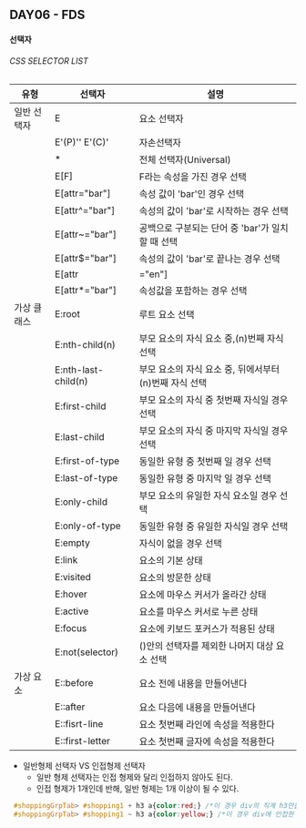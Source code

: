 ## DAY06 - FDS

#### 선택자

###### CSS SELECTOR LIST

   유형    |    선택자    | 	설명
----------|------------|----------- 
일반 선택자|E|요소 선택자
		|E'(P)'' E'(C)'|자손선택자
		|*| 전체 선택자(Universal)
		|E[F]| F라는 속성을 가진 경우 선택
		|E[attr="bar"]|속성 값이 'bar'인 경우 선택
		|E[attr^="bar"]|속성의 값이 'bar'로 시작하는 경우 선택
		|E[attr~="bar"]|공백으로 구분되는 단어 중 'bar'가 일치할 때 선택
		|E[attr$="bar"]|속성의 값이 'bar'로 끝나는 경우 선택
		|E[attr|="en"]|하이픈(-)으로 구분되는 단어 중 'en'이 첫번재로 올 때 선택
		|E[attr*="bar"]|속성값을 포함하는 경우 선택
가상 클래스|E:root|루트 요소 선택
		|E:nth-child(n)|부모 요소의 자식 요소 중,(n)번째 자식 선택
		|E:nth-last-child(n)|부모 요소의 자식 요소 중, 뒤에서부터 (n)번째 자식 선택
		|E:first-child|부모 요소의 자식 중 첫번째 자식일 경우 선택
		|E:last-child|부모 요소의 자식 중 마지막 자식일 경우 선택
		|E:first-of-type|동일한 유형 중 첫번째 일 경우 선택
		|E:last-of-type|동일한 유형 중 마지막 일 경우 선택
		|E:only-child|부모 요소의 유일한 자식 요소일 경우 선택
		|E:only-of-type|동일한 유형 중 유일한 자식일 경우 선택
		|E:empty|자식이 없을 경우 선택
		|E:link|요소의 기본 상태
		|E:visited|요소의 방문한 상태
		|E:hover|요소에 마우스 커서가 올라간 상태
		|E:active|요소를 마우스 커서로 누른 상태
		|E:focus|요소에 키보드 포커스가 적용된 상태
		|E:not(selector)|()안의 선택자를 제외한 나머지 대상 요소 선택
가상 요소|E::before|요소 전에 내용을 만들어낸다
		|E::after|요소 다음에 내용을 만들어낸다
		|E::fisrt-line|요소 첫번째 라인에 속성을 적용한다
		|E::first-letter|요소 첫번째 글자에 속성을 적용한다

* 일반형제 선택자 VS 인접형제 선택자
  * 일반 형제 선택자는 인접 형제와 달리 인접하지 않아도 된다.
  * 인접 형제가 1개인데 반해, 일반 형제는 1개 이상이 될 수 있다.

```css
 #shoppingGrpTab> #shopping1 + h3 a{color:red;} /*이 경우 div의 직계 h3만을 찾아 적용한다*/
 #shoppingGrpTab> #shopping1 ~ h3 a{color:yellow;} /*이 경우 div에 인접한 h3를 모두 찾아 적용한다*/
```

